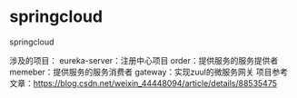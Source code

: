 # springcloud
springcloud

涉及的项目：
eureka-server：注册中心项目
order：提供服务的服务提供者
memeber：提供服务的服务消费者
gateway：实现zuul的微服务网关
项目参考文章：https://blog.csdn.net/weixin_44448094/article/details/88535475